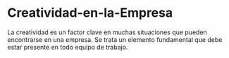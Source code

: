 # Creatividad-en-la-Empresa

La creatividad es un factor clave en muchas situaciones que pueden encontrarse en una empresa. Se trata un elemento fundamental que debe estar presente en todo equipo de trabajo.

